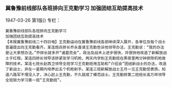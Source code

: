 ### 冀鲁豫前线部队各班排向王克勤学习  加强团结互助提高技术

1947-03-26
第1版()
专栏：

    冀鲁豫前线部队各班排向王克勤学习
    加强团结互助提高技术
    【本报冀鲁豫前线二十四日电】王克勤运动在冀鲁豫前线各部继续深入展开，各单位及每个战士普遍提出向王克勤看齐。某连炮兵排长乔永喜请王克勤告诉他领导办法，王克勤说：“我的办法是让大家想办法。”乔排长就多开“诸葛亮会”，政治及战术上进步很快，并很快地改造了新解放战士于红柑。某连四排长领导该排紧张学习机枪，两天内学到王克勤班在黑夜里两分钟排除机枪故障的技术。某连七班长赵西卫领导全班学习王克勤班用互助和“介绍会”团结新战士的办法，改造了新战士，并在一星期内培养出五个机枪射手。某连三班新解放战士王月一见王克勤受表扬，知道八路军不埋没人才，决心赶上王克勤，不久就成了模范战士。王克勤排第二班班长高万祥领导全班努力学习第一班“王克勤班”。
